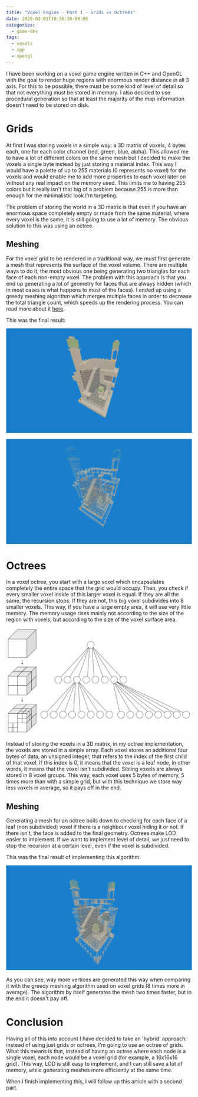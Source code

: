 ```yaml
---
title: "Voxel Engine - Part 1 - Grids vs Octrees"
date: 2020-02-01T10:36:30-00:00
categories:
  - game-dev
tags:
  - voxels
  - cpp
  - opengl
---
```


I have been working on a voxel game engine written in C++ and OpenGL with the
goal to render huge regions with enormous render distance in all 3 axis. For
this to be possible, there must be some kind of level of detail so that not
everything must be stored in memory. I also decided to use procedural generation
so that at least the majority of the map information doesn't need to be stored
on disk.

# Grids

At first I was storing voxels in a simple way: a 3D matrix of voxels, 4 bytes
each, one for each color channel (red, green, blue, alpha). This allowed me to
have a lot of different colors on the same mesh but I decided to make the voxels
a single byte instead by just storing a material index. This way I would have a
palette of up to 255 materials (0 represents no voxel) for the voxels and would
enable me to add more properties to each voxel later on without any real impact
on the memory used. This limits me to having 255 colors but it really isn't that
big of a problem because 255 is more than enough for the minimalistic look I'm
targeting. 

The problem of storing the world in a 3D matrix is that even if you have an
enormous space completely empty or made from the same material, where every
voxel is the same, it is still going to use a lot of memory. The obvious
solution to this was using an octree.

## Meshing

For the voxel grid to be rendered in a traditional way, we must first
generate a mesh that represents the surface of the voxel volume.
There are multiple ways to do it, the most obvious one being generating two
triangles for each face of each non-empty voxel. The problem with this approach
is that you end up generating a lot of geometry for faces that are always hidden
(which in most cases is what happens to most of the faces). I ended up using a
greedy meshing algorithm which merges multiple faces in order to decrease the
total triangle count, which speeds up the rendering process. You can read more
about it [here](https://0fps.net/2012/06/30/meshing-in-a-minecraft-game/).

This was the final result:

![Solid mesh](/assets/images/post-02-02/mesh.png "Solid mesh")

![Wireframe mesh](/assets/images/post-02-02/mesh-grid.png "Wireframe mesh")

# Octrees

In a voxel octree, you start with a large voxel which encapsulates
completely the entire space that the grid would occupy. Then, you check if every
smaller voxel inside of this larger voxel is equal. If they are all the same,
the recursion stops. If they are not, this big voxel subdivides into 8 smaller
voxels. This way, if you have a large empty area, it will use very little
memory. The memory usage rises mainly not according to the size of the region
with voxels, but according to the size of the voxel surface area.

![Example octree](/assets/images/post-02-02/octree.png "Example octree")

Instead of storing the voxels in a 3D matrix, in my octree implementation, the
voxels are stored in a simple array. Each voxel stores an additional four bytes
of data, an unsigned integer, that refers to the index of the first child of
that voxel. If this index is 0, it means that the voxel is a leaf node, in other
words, it means that the voxel isn't subdivided. Sibling voxels are always
stored in 8 voxel groups. This way, each voxel uses 5 bytes of memory, 5 times
more than with a simple grid, but with this technique we store way less voxels
in average, so it pays off in the end.

## Meshing

Generating a mesh for an octree boils down to checking for each face of a leaf
(non subdivided) voxel if there is a neighbour voxel hiding it or not. If there
isn't, the face is added to the final geometry. Octrees make LOD easier to
implement. If we want to implement level of detail, we just need to stop the
recursion at a certain level, even if the voxel is subdivided.

This was the final result of implementing this algorithm:

![Wireframe mesh](/assets/images/post-02-02/mesh-octree.png "Wireframe mesh")

As you can see, way more vertices are generated this way when comparing it with
the greedy meshing algorithm used on voxel grids (8 times more in average). The
algorithm by itself generates the mesh two times faster, but in the end it
doesn't pay off.

# Conclusion

Having all of this into account I have decided to take an 'hybrid' approach:
instead of using just grids or octrees, I'm going to use an octree of grids.
What this means is that, instead of having an octree where each node is a single
voxel, each node would be a voxel grid (for example, a 16x16x16 grid). This way,
LOD is still easy to implement, and I can still save a lot of memory, while
generating meshes more efficiently at the same time.

When I finish implementing this, I will follow up this article with a second
part.